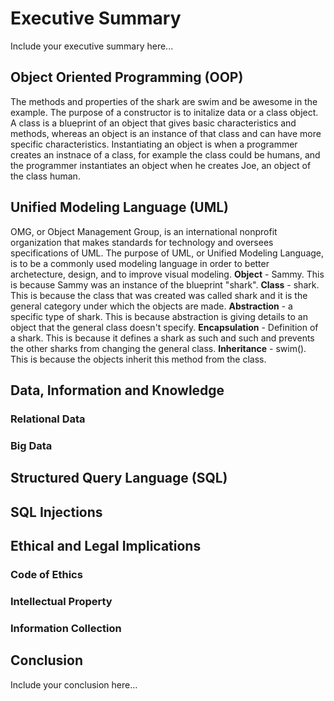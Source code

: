 # Executive Summary
Include your executive summary here...


## Object Oriented Programming (OOP)
The methods and properties of the shark are swim and be awesome in the example. The purpose of a constructor is to initalize data or a class object. A class is a blueprint of an object that gives basic characteristics and methods, whereas an object is an instance of that class and can have more specific characteristics. Instantiating an object is when a programmer creates an instnace of a class, for example the class could be humans, and the programmer instantiates an object when he creates Joe, an object of the class human.

## Unified Modeling Language (UML)
OMG, or Object Management Group, is an international nonprofit organization that makes standards for technology and oversees specifications of UML. The purpose of UML, or Unified Modeling Language, is to be a commonly used modeling language in order to better archetecture, design, and to improve visual modeling.
**Object** - Sammy. This is because Sammy was an instance of the blueprint "shark". 
**Class** - shark. This is because the class that was created was called shark and it is the general category under which the objects are made. 
**Abstraction** - a specific type of shark. This is because abstraction is giving details to an object that the general class doesn't specify. 
**Encapsulation** - Definition of a shark. This is because it defines a shark as such and such and prevents the other sharks from changing the general class. 
**Inheritance** - swim(). This is because the objects inherit this method from the class.


## Data, Information and Knowledge
### Relational Data
### Big Data


## Structured Query Language (SQL)


## SQL Injections


## Ethical and Legal Implications
### Code of Ethics
### Intellectual Property
### Information Collection


## Conclusion
Include your conclusion here...
